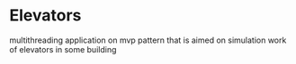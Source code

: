 # Elevators
multithreading application on mvp pattern that is aimed on simulation work of elevators in some building
